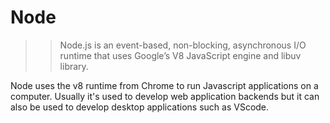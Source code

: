 # Node

>> Node.js is an event-based, non-blocking, asynchronous I/O runtime that uses Google’s V8 JavaScript engine and libuv library.

Node uses the v8 runtime from Chrome to run Javascript applications on a computer. Usually it's used to develop web application backends but it can also be used to develop desktop applications such as VScode.

